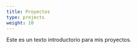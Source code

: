 ```yaml
---
title: Proyectos
type: projects
weight: 10
---
```


Este es un texto introductorio para mis proyectos.
